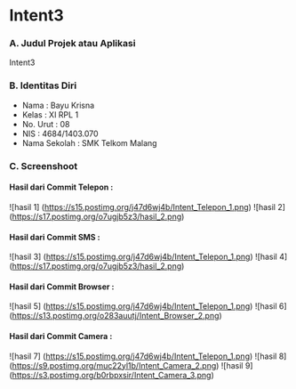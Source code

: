 # Intent3

### A. Judul Projek atau Aplikasi
Intent3

### B. Identitas Diri
- Nama          : Bayu Krisna
- Kelas         : XI RPL 1
- No. Urut      : 08
- NIS           : 4684/1403.070
- Nama Sekolah  : SMK Telkom Malang

### C. Screenshoot
#### Hasil dari Commit Telepon :
![hasil 1] (https://s15.postimg.org/j47d6wj4b/Intent_Telepon_1.png)
![hasil 2] (https://s17.postimg.org/o7ugjb5z3/hasil_2.png)

#### Hasil dari Commit SMS :
![hasil 3] (https://s15.postimg.org/j47d6wj4b/Intent_Telepon_1.png)
![hasil 4] (https://s17.postimg.org/o7ugjb5z3/hasil_2.png)

#### Hasil dari Commit Browser :
![hasil 5] (https://s15.postimg.org/j47d6wj4b/Intent_Telepon_1.png)
![hasil 6] (https://s13.postimg.org/o283auutj/Intent_Browser_2.png)

#### Hasil dari Commit Camera :
![hasil 7] (https://s15.postimg.org/j47d6wj4b/Intent_Telepon_1.png)
![hasil 8] (https://s9.postimg.org/muc22yl1b/Intent_Camera_2.png)
![hasil 9] (https://s3.postimg.org/b0rbpxsir/Intent_Camera_3.png)
